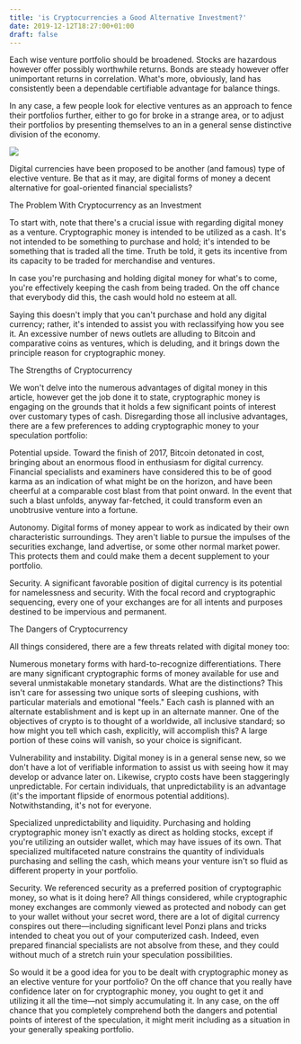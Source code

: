 ```yaml
---
title: 'is Cryptocurrencies a Good Alternative Investment?'
date: 2019-12-12T18:27:00+01:00
draft: false
---
```


Each wise venture portfolio should be broadened. Stocks are hazardous however offer possibly worthwhile returns. Bonds are steady however offer unimportant returns in correlation. What's more, obviously, land has consistently been a dependable certifiable advantage for balance things.  
  
In any case, a few people look for elective ventures as an approach to fence their portfolios further, either to go for broke in a strange area, or to adjust their portfolios by presenting themselves to an in a general sense distinctive division of the economy.  
  

[![](https://1.bp.blogspot.com/-_CHMzawkvYo/XfJ4Xe1KVsI/AAAAAAAACfE/iO9SrrFSJmsTYhMsD03LYneu22sRAPc4ACLcBGAsYHQ/s640/1_o4pm4QDu0cwR1XEpLdFCSw.jpeg)](https://1.bp.blogspot.com/-_CHMzawkvYo/XfJ4Xe1KVsI/AAAAAAAACfE/iO9SrrFSJmsTYhMsD03LYneu22sRAPc4ACLcBGAsYHQ/s1600/1_o4pm4QDu0cwR1XEpLdFCSw.jpeg)

  
  
Digital currencies have been proposed to be another (and famous) type of elective venture. Be that as it may, are digital forms of money a decent alternative for goal-oriented financial specialists?  
  
The Problem With Cryptocurrency as an Investment  
  
To start with, note that there's a crucial issue with regarding digital money as a venture. Cryptographic money is intended to be utilized as a cash. It's not intended to be something to purchase and hold; it's intended to be something that is traded all the time. Truth be told, it gets its incentive from its capacity to be traded for merchandise and ventures.  
  
In case you're purchasing and holding digital money for what's to come, you're effectively keeping the cash from being traded. On the off chance that everybody did this, the cash would hold no esteem at all.  
  
Saying this doesn't imply that you can't purchase and hold any digital currency; rather, it's intended to assist you with reclassifying how you see it. An excessive number of news outlets are alluding to Bitcoin and comparative coins as ventures, which is deluding, and it brings down the principle reason for cryptographic money.  
  
The Strengths of Cryptocurrency  
  
We won't delve into the numerous advantages of digital money in this article, however get the job done it to state, cryptographic money is engaging on the grounds that it holds a few significant points of interest over customary types of cash. Disregarding those all inclusive advantages, there are a few preferences to adding cryptographic money to your speculation portfolio:  
  
Potential upside. Toward the finish of 2017, Bitcoin detonated in cost, bringing about an enormous flood in enthusiasm for digital currency. Financial specialists and examiners have considered this to be of good karma as an indication of what might be on the horizon, and have been cheerful at a comparable cost blast from that point onward. In the event that such a blast unfolds, anyway far-fetched, it could transform even an unobtrusive venture into a fortune.  
  
Autonomy. Digital forms of money appear to work as indicated by their own characteristic surroundings. They aren't liable to pursue the impulses of the securities exchange, land advertise, or some other normal market power. This protects them and could make them a decent supplement to your portfolio.  
  
Security. A significant favorable position of digital currency is its potential for namelessness and security. With the focal record and cryptographic sequencing, every one of your exchanges are for all intents and purposes destined to be impervious and permanent.  
  
The Dangers of Cryptocurrency  
  
All things considered, there are a few threats related with digital money too:  
  
Numerous monetary forms with hard-to-recognize differentiations. There are many significant cryptographic forms of money available for use and several unmistakable monetary standards. What are the distinctions? This isn't care for assessing two unique sorts of sleeping cushions, with particular materials and emotional "feels." Each cash is planned with an alternate establishment and is kept up in an alternate manner. One of the objectives of crypto is to thought of a worldwide, all inclusive standard; so how might you tell which cash, explicitly, will accomplish this? A large portion of these coins will vanish, so your choice is significant.  
  
Vulnerability and instability. Digital money is in a general sense new, so we don't have a lot of verifiable information to assist us with seeing how it may develop or advance later on. Likewise, crypto costs have been staggeringly unpredictable. For certain individuals, that unpredictability is an advantage (it's the important flipside of enormous potential additions). Notwithstanding, it's not for everyone.  
  
Specialized unpredictability and liquidity. Purchasing and holding cryptographic money isn't exactly as direct as holding stocks, except if you're utilizing an outsider wallet, which may have issues of its own. That specialized multifaceted nature constrains the quantity of individuals purchasing and selling the cash, which means your venture isn't so fluid as different property in your portfolio.  
  
Security. We referenced security as a preferred position of cryptographic money, so what is it doing here? All things considered, while cryptographic money exchanges are commonly viewed as protected and nobody can get to your wallet without your secret word, there are a lot of digital currency conspires out there—including significant level Ponzi plans and tricks intended to cheat you out of your computerized cash. Indeed, even prepared financial specialists are not absolve from these, and they could without much of a stretch ruin your speculation possibilities.  
  
So would it be a good idea for you to be dealt with cryptographic money as an elective venture for your portfolio? On the off chance that you really have confidence later on for cryptographic money, you ought to get it and utilizing it all the time—not simply accumulating it. In any case, on the off chance that you completely comprehend both the dangers and potential points of interest of the speculation, it might merit including as a situation in your generally speaking portfolio.